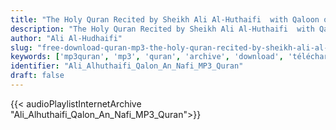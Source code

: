 ```yaml
---
title: "The Holy Quran Recited by Sheikh Ali Al-Huthaifi  with Qaloon on Naafi narration"
description: "The Holy Quran Recited by Sheikh Ali Al-Huthaifi  with Qaloon on Naafi narration"
author: "Ali Al-Hudhaifi"
slug: "free-download-quran-mp3-the-holy-quran-recited-by-sheikh-ali-al-huthaifi--with-qaloon-on-naafi-narration"
keywords: ['mp3quran', 'mp3', 'quran', 'archive', 'download', 'télécharger', 'coran', 'islam', 'Ali', 'Alhuthaifi', 'al-huthaifi', 'alhudhaifi', 'al-hudhaifi', 'alhoudhaifi', 'alhouthaifi', 'al-houthaifi', 'al-houdhaifi', 'Qaloon', 'on', "Naafi'", 'kaloon', 'kalon', 'qaloun', 'qaloune', 'kaloun', 'kaloune', 'Qalon', 'An', 'Naf', 'علي', 'الحذيفي', 'برواية', 'قالون', 'عن', 'نافع', 'قرآن', 'مصحف', 'مرتل', 'مجود', 'القرآن', 'الكريم', 'المصحف', 'المرتل', 'المجود', 'إسلام', 'تحميل']
identifier: "Ali_Alhuthaifi_Qalon_An_Nafi_MP3_Quran"
draft: false
---
```


{{< audioPlaylistInternetArchive "Ali_Alhuthaifi_Qalon_An_Nafi_MP3_Quran">}}
